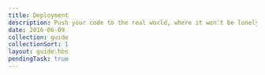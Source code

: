 ```yaml
---
title: Deployment
description: Push your code to the real world, where it won't be lonely
date: 2016-06-09
collection: guide
collectionSort: 1
layout: guide.hbs
pendingTask: true
---
```


